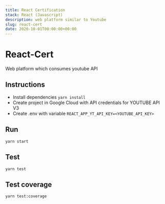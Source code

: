 ```yaml
---
title: React Certification
stack: React (Javascript)
description: web platform similar to Youtube
slug: react-cert
date: 2020-10-01T00:00:00+00:00
---
```


# React-Cert
Web platform which consumes youtube API

## Instructions
- Install dependencies `yarn install`
- Create project in Google Cloud with API credentials for YOUTUBE API V3
- Create .env with variable `REACT_APP_YT_API_KEY=<YOUTUBE_API_KEY>`

## Run
`yarn start`

## Test
`yarn test`

## Test coverage
`yarn test:coverage`
